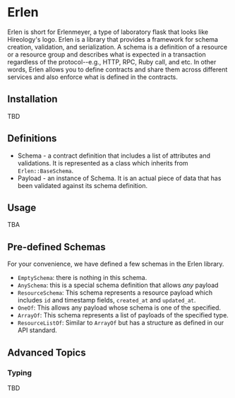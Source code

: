 # Erlen

Erlen is short for Erlenmeyer, a type of laboratory flask that looks like
Hireology's logo. Erlen is a library that provides a framework for schema
creation, validation, and serialization. A schema is a definition of a
resource or a resource group and describes what is expected in a transaction
regardless of the protocol--e.g., HTTP, RPC, Ruby call, and etc. In other
words, Erlen allows you to define contracts and share them across different
services and also enforce what is defined in the contracts.

## Installation

TBD

## Definitions

* Schema - a contract definition that includes a list of attributes and
validations. It is represented as a class which inherits from
`Erlen::BaseSchema`.
* Payload - an instance of Schema. It is an actual piece of data that has
been validated against its schema definition.

## Usage

TBA

## Pre-defined Schemas

For your convenience, we have defined a few schemas in the Erlen library.

* `EmptySchema`: there is nothing in this schema.
* `AnySchema`: this is a special schema definition that allows _any_
payload
* `ResourceSchema`: This schema represents a resource payload which includes
`id` and timestamp fields, `created_at` and `updated_at`.
* `OneOf`: This allows any payload whose schema is one of the specified.
* `ArrayOf`: This schema represents a list of payloads of the specified
type.
* `ResourceListOf`: Similar to `ArrayOf` but has a structure as defined in
our API standard.

## Advanced Topics

### Typing

TBD
